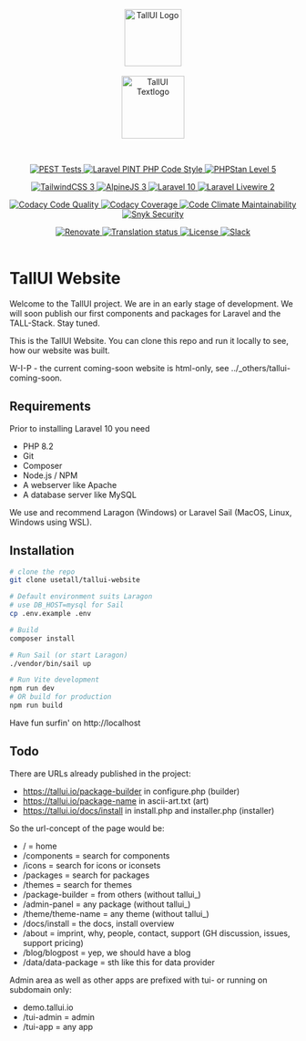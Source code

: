 <p align="center">
    <img src="https://github.com/usetall/tallui/raw/main/_others/tallui-art/tallui-logo.svg" width="100" alt="TallUI Logo">
    <br><br>
    <img src="https://github.com/usetall/tallui/raw/main//_others/tallui-art/tallui-textlogo.svg" width="110" alt="TallUI Textlogo">
</p><br>


<p align="center">
    <a href="https://github.com/usetall/tallui/actions/workflows/pest.yml">
        <img alt="PEST Tests" src="https://github.com/usetall/tallui/actions/workflows/pest.yml/badge.svg">
    </a>
    <a href="https://github.com/usetall/tallui/actions/workflows/pint.yml">
        <img alt="Laravel PINT PHP Code Style" src="https://github.com/usetall/tallui/actions/workflows/pint.yml/badge.svg">
    </a>
    <a href="https://github.com/usetall/tallui/actions/workflows/phpstan.yml">
        <img alt="PHPStan Level 5" src="https://github.com/usetall/tallui/actions/workflows/phpstan.yml/badge.svg">
    </a>
</p>
<p align="center">
    <a href="https://www.tailwindcss.com">
        <img alt="TailwindCSS 3" src="https://img.shields.io/badge/TailwindCSS-v3-orange?logo=tailwindcss&color=06B6D4">
    </a>
    <a href="https://www.alpinejs.dev">
        <img alt="AlpineJS 3" src="https://img.shields.io/badge/AlpineJS-v3-orange?logo=alpine.js&color=8BC0D0">
    </a>
    <a href="https://www.laravel.com">
        <img alt="Laravel 10" src="https://img.shields.io/badge/Laravel-v10-orange?logo=Laravel&color=FF2D20">
    </a>
    <a href="https://www.laravel-livewire.com">
        <img alt="Laravel Livewire 2" src="https://img.shields.io/badge/Livewire-v2-orange?logo=livewire&color=4E56A6">
    </a>
</p>
<p align="center">
    <a href="https://app.codacy.com/gh/usetall/tallui/dashboard">
        <img src="https://app.codacy.com/project/badge/Grade/2b912412bb6e4892b52688272dec1555" alt="Codacy Code Quality">
    </a>
    <a href="https://app.codacy.com/gh/usetall/tallui/dashboard">
        <img src="https://app.codacy.com/project/badge/Coverage/2b912412bb6e4892b52688272dec1555" alt="Codacy Coverage">
    </a>
    <a href="https://codeclimate.com/github/usetall/tallui/maintainability">
        <img src="https://api.codeclimate.com/v1/badges/1b6dae4442e751fd60b9/maintainability" alt="Code Climate Maintainability">
    </a>
    <a href="https://app.snyk.io/org/adrolli/project/dd7d7d2c-7a0c-4741-ab01-e3d11ea18fa0">
        <img alt="Snyk Security" src="https://img.shields.io/snyk/vulnerabilities/github/usetall/tallui">
    </a>
</p>
<p align="center">
    <a href="https://github.com/usetall/tallui/issues/94">
        <img src="https://img.shields.io/badge/renovate-enabled-brightgreen.svg" alt="Renovate" />
    </a>
    <a href="https://hosted.weblate.org/engage/tallui/">
        <img src="https://hosted.weblate.org/widgets/tallui/-/svg-badge.svg" alt="Translation status" />
    </a>
    <a href="https://github.com/usetall/tallui-app-components/blob/main/LICENSE.md">
        <img alt="License" src="https://img.shields.io/github/license/usetall/tallui-app-components?color=blue&label=license">
    </a>
    <a href="https://tallui.slack.com/">
        <img alt="Slack" src="https://img.shields.io/badge/Slack-TallUI-blue?logo=slack">
    </a>
    <br>
    <br>
</p>

# TallUI Website

Welcome to the TallUI project. We are in an early stage of development. We will soon publish our first components and packages for Laravel and the TALL-Stack. Stay tuned.

This is the TallUI Website. You can clone this repo and run it locally to see, how our website was built.

W-I-P - the current coming-soon website is html-only, see ../\_others/tallui-coming-soon.

## Requirements

Prior to installing Laravel 10 you need

-   PHP 8.2
-   Git
-   Composer
-   Node.js / NPM
-   A webserver like Apache
-   A database server like MySQL

We use and recommend Laragon (Windows) or Laravel Sail (MacOS, Linux, Windows using WSL).

## Installation

```bash
# clone the repo
git clone usetall/tallui-website

# Default environment suits Laragon
# use DB_HOST=mysql for Sail
cp .env.example .env

# Build
composer install

# Run Sail (or start Laragon)
./vendor/bin/sail up

# Run Vite development
npm run dev
# OR build for production
npm run build
```

Have fun surfin' on http://localhost

## Todo

There are URLs already published in the project:

-   https://tallui.io/package-builder in configure.php (builder)
-   https://tallui.io/package-name in ascii-art.txt (art)
-   https://tallui.io/docs/install in install.php and installer.php (installer)

So the url-concept of the page would be:

-   / = home
-   /components = search for components
-   /icons = search for icons or iconsets
-   /packages = search for packages
-   /themes = search for themes
-   /package-builder = from others (without tallui\_)
-   /admin-panel = any package (without tallui\_)
-   /theme/theme-name = any theme (without tallui\_)
-   /docs/install = the docs, install overview
-   /about = imprint, why, people, contact, support (GH discussion, issues, support pricing)
-   /blog/blogpost = yep, we should have a blog
-   /data/data-package = sth like this for data provider

Admin area as well as other apps are prefixed with tui- or running on subdomain only:

-   demo.tallui.io
-   /tui-admin = admin
-   /tui-app = any app
